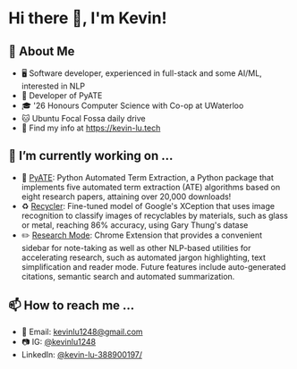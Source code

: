 # Hi there 👋, I'm Kevin!

## :book: About Me
- :desktop_computer: Software developer, experienced in full-stack and some AI/ML, interested in NLP
- :briefcase: Developer of PyATE
- :mortar_board: '26 Honours Computer Science with Co-op at UWaterloo
- 🐱 Ubuntu Focal Fossa daily drive
- :link: Find my info at https://kevin-lu.tech

## 🔭 I’m currently working on ...
- :closed_book: [PyATE](https://pypi.org/project/pyate/): Python Automated Term Extraction, a Python package that implements five automated term extraction (ATE) algorithms based on eight research papers, attaining over 20,000 downloads!
- :recycle: [Recycler](https://github.com/kevinlu1248/recycler): Fine-tuned model of Google's XCeption that uses image recognition to classify images of recyclables by materials, such as glass or metal, reaching 86% accuracy, using Gary Thung's datase
- :pencil2: [Research Mode](https://kevin-lu.tech/researchy-chrome-extension/): Chrome Extension that provides a convenient sidebar for note-taking as well as other NLP-based utilities for accelerating research, such as automated jargon highlighting, text simplification and reader mode. Future features include auto-generated citations, semantic search and automated summarization.

## 📫 How to reach me ... 
- :email: Email: kevinlu1248@gmail.com
- :camera: IG: [@kevinlu1248](https://www.instagram.com/kevinlu1248)
- LinkedIn: [@kevin-lu-388900197/](https://www.linkedin.com/in/kevin-lu-388900197/)

<!--
**kevinlu1248/kevinlu1248** is a ✨ _special_ ✨ repository because its `README.md` (this file) appears on your GitHub profile.

Here are some ideas to get you started:

- 🔭 I’m currently working on ...
- 🌱 I’m currently learning ...
- 👯 I’m looking to collaborate on ...
- 🤔 I’m looking for help with ...
- 💬 Ask me about ...
- 📫 How to reach me: ...
- 😄 Pronouns: ...
- ⚡ Fun fact: ...
-->
